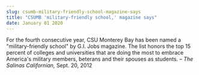 ```yaml
---
slug: csumb-military-friendly-school-magazine-says
title: "CSUMB 'military-friendly school,' magazine says"
date: January 01 2020
---
```


 
<p>
  For the fourth consecutive year, CSU Monterey Bay has been named a
  "military-friendly school" by G.I. Jobs magazine. The list honors the top 15
  percent of colleges and universities that are doing the most to embrace
  America's military members, beterans and their spouses as students. –
  <em>The Salinas Californian,</em> Sept. 20, 2012
</p>
 

